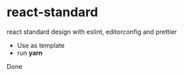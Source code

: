 # react-standard
 react standard design with eslint, editorconfig and prettier


- Use as template
- run <b>yarn</b>

Done
